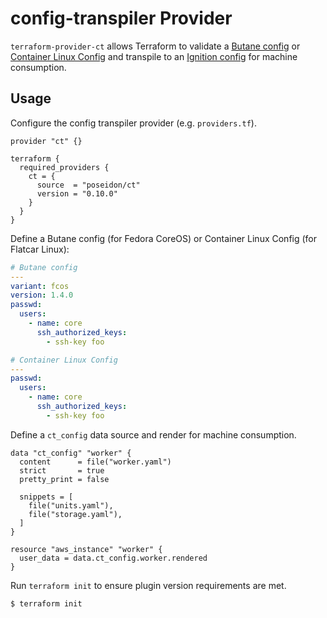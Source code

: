 # config-transpiler Provider

`terraform-provider-ct` allows Terraform to validate a [Butane config](https://coreos.github.io/butane/specs/) or [Container Linux Config](https://github.com/coreos/container-linux-config-transpiler/blob/master/doc/configuration.md) and transpile to an [Ignition config](https://coreos.github.io/ignition/) for machine consumption.

## Usage

Configure the config transpiler provider (e.g. `providers.tf`).

```hcl
provider "ct" {}

terraform {
  required_providers {
    ct = {
      source  = "poseidon/ct"
      version = "0.10.0"
    }
  }
}
```

Define a Butane config (for Fedora CoreOS) or Container Linux Config (for Flatcar Linux):

```yaml
# Butane config
---
variant: fcos
version: 1.4.0
passwd:
  users:
    - name: core
      ssh_authorized_keys:
        - ssh-key foo
```

```yaml
# Container Linux Config
---
passwd:
  users:
    - name: core
      ssh_authorized_keys:
        - ssh-key foo
```

Define a `ct_config` data source and render for machine consumption.

```hcl
data "ct_config" "worker" {
  content      = file("worker.yaml")
  strict       = true
  pretty_print = false

  snippets = [
    file("units.yaml"),
    file("storage.yaml"),
  ]
}

resource "aws_instance" "worker" {
  user_data = data.ct_config.worker.rendered
}
```

Run `terraform init` to ensure plugin version requirements are met.

```
$ terraform init
```

